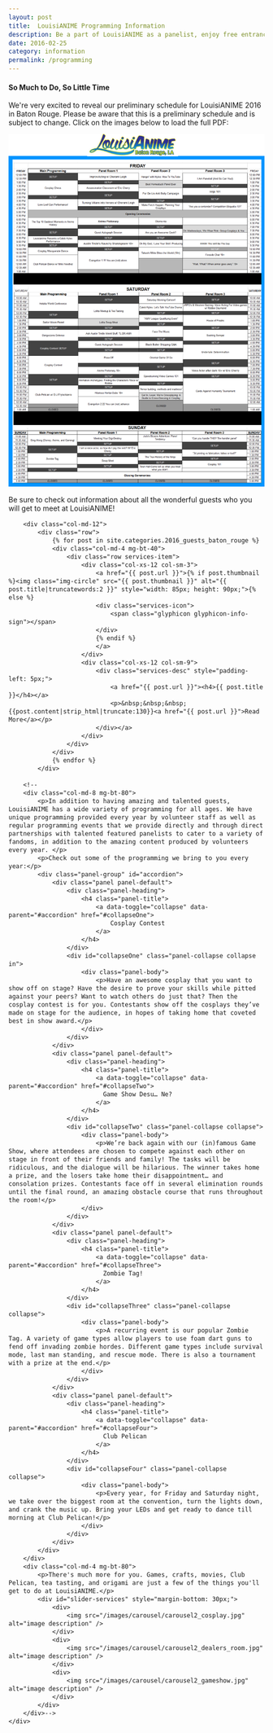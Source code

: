 ```yaml
---
layout: post
title:  LouisiANIME Programming Information
description: Be a part of LouisiANIME as a panelist, enjoy free entrance to the convention and actively sharing your passions! Start discussions, teach craft, demo your art, and have a blast! Check back here close to the show for our schedule.
date: 2016-02-25
category: information
permalink: /programming
---
```




<!-- BEGIN GUESTS AND PROGRAMMING -->
<section id="guests" class="services shortpage">
    <div class="row">
        <div class="col-md-12">
            <div class="header-content">
                <h4>So Much to Do, So Little Time</h4>
            </div>
        </div>
        <div class="col-md-12 mg-bt-80">
          <p>We're very excited to reveal our preliminary schedule for LouisiANIME 2016 in Baton Rouge. Please be aware that this is a preliminary schedule and is subject to change. Click on the images below to load the full PDF:</p>
          <p><a href="/schedule"><img class="img-responsive" src="/images/information/louisianime_br_2016_schedule.png" alt="LouisiANIME 2016 Baton Rouge Schedule"></a></p>
        </div>
        <div class="col-md-12 mg-bt-80">
            <p>Be sure to check out information about all the wonderful guests who you will get to meet at LouisiANIME!</p>
        </div>

        <div class="col-md-12">
            <div class="row">
                {% for post in site.categories.2016_guests_baton_rouge %}
                <div class="col-md-4 mg-bt-40">
                    <div class="row services-item">
                        <div class="col-xs-12 col-sm-3">
                            <a href="{{ post.url }}">{% if post.thumbnail %}<img class="img-circle" src="{{ post.thumbnail }}" alt="{{ post.title|truncatewords:2 }}" style="width: 85px; height: 90px;">{% else %}
                            <div class="services-icon">
                                <span class="glyphicon glyphicon-info-sign"></span>
                            </div>
                            {% endif %}
                            </a>
                        </div>
                        <div class="col-xs-12 col-sm-9">
                            <div class="services-desc" style="padding-left: 5px;">
                                <a href="{{ post.url }}"><h4>{{ post.title }}</h4></a>
                                <p>&nbsp;&nbsp;&nbsp;{{post.content|strip_html|truncate:130}}<a href="{{ post.url }}">Read More</a></p>
                            </div></a>
                        </div>
                    </div>
                </div>
                {% endfor %}
            </div>

        <!--
        <div class="col-md-8 mg-bt-80">
            <p>In addition to having amazing and talented guests, LouisiANIME has a wide variety of programming for all ages. We have unique programming provided every year by volunteer staff as well as regular programming events that we provide directly and through direct partnerships with talented featured panelists to cater to a variety of fandoms, in addition to the amazing content produced by volunteers every year. </p>
            <p>Check out some of the programming we bring to you every year:</p>
            <div class="panel-group" id="accordion">
                <div class="panel panel-default">
                    <div class="panel-heading">
                        <h4 class="panel-title">
                            <a data-toggle="collapse" data-parent="#accordion" href="#collapseOne">
                                Cosplay Contest
                            </a>
                        </h4>
                    </div>
                    <div id="collapseOne" class="panel-collapse collapse in">
                        <div class="panel-body">
                            <p>Have an awesome cosplay that you want to show off on stage? Have the desire to prove your skills while pitted against your peers? Want to watch others do just that? Then the cosplay contest is for you. Contestants show off the cosplays they’ve made on stage for the audience, in hopes of taking home that coveted best in show award.</p>
                        </div>
                    </div>
                </div>
                <div class="panel panel-default">
                    <div class="panel-heading">
                        <h4 class="panel-title">
                            <a data-toggle="collapse" data-parent="#accordion" href="#collapseTwo">
                              Game Show Desu… Ne?
                            </a>
                        </h4>
                    </div>
                    <div id="collapseTwo" class="panel-collapse collapse">
                        <div class="panel-body">
                            <p>We’re back again with our (in)famous Game Show, where attendees are chosen to compete against each other on stage in front of their friends and family! The tasks will be ridiculous, and the dialogue will be hilarious. The winner takes home a prize, and the losers take home their disappointment… and consolation prizes. Contestants face off in several elimination rounds until the final round, an amazing obstacle course that runs throughout the room!</p>
                        </div>
                    </div>
                </div>
                <div class="panel panel-default">
                    <div class="panel-heading">
                        <h4 class="panel-title">
                            <a data-toggle="collapse" data-parent="#accordion" href="#collapseThree">
                              Zombie Tag!
                            </a>
                        </h4>
                    </div>
                    <div id="collapseThree" class="panel-collapse collapse">
                        <div class="panel-body">
                            <p>A recurring event is our popular Zombie Tag. A variety of game types allow players to use foam dart guns to fend off invading zombie hordes. Different game types include survival mode, last man standing, and rescue mode. There is also a tournament with a prize at the end.</p>
                        </div>
                    </div>
                </div>
                <div class="panel panel-default">
                    <div class="panel-heading">
                        <h4 class="panel-title">
                            <a data-toggle="collapse" data-parent="#accordion" href="#collapseFour">
                              Club Pelican
                            </a>
                        </h4>
                    </div>
                    <div id="collapseFour" class="panel-collapse collapse">
                        <div class="panel-body">
                            <p>Every year, for Friday and Saturday night, we take over the biggest room at the convention, turn the lights down, and crank the music up. Bring your LEDs and get ready to dance till morning at Club Pelican!</p>
                        </div>
                    </div>
                </div>
            </div>
        </div>
        <div class="col-md-4 mg-bt-80">
            <p>There's much more for you. Games, crafts, movies, Club Pelican, tea tasting, and origami are just a few of the things you'll get to do at LouisiANIME.</p>
            <div id="slider-services" style="margin-bottom: 30px;">
                <div>
                    <img src="/images/carousel/carousel2_cosplay.jpg" alt="image description" />
                </div>
                <div>
                    <img src="/images/carousel/carousel2_dealers_room.jpg" alt="image description" />
                </div>
                <div>
                    <img src="/images/carousel/carousel2_gameshow.jpg" alt="image description" />
                </div>
            </div>
        </div>-->
    </div>
</section>
<!-- END GUESTS AND PROGRAMMING -->


<!--
<form action="http://www.louisianime.com/formtools/process.php" method="post">
<input type="hidden" name="form_tools_form_id" value="17"/>
<fieldset>

<h3>Panel Submission</h3>
<p>Fields marked with an asterisk(*) are required.</p>

<div class="form-group">
  <label class="col-md-4 control-label" for="Name">Name*:</label>  
  <div class="col-md-4">
  <input id="Name" name="Name" type="text" placeholder="Name" class="form-control input-md" required="">
  <span class="help-block">First and Last Name</span>  
  </div>
</div>

<div class="form-group">
  <label class="col-md-4 control-label" for="Group_name">Group Name</label>  
  <div class="col-md-4">
  <input id="Group_name" name="Group_name" type="text" placeholder="Group Name" class="form-control input-md">
  <span class="help-block">Name of Group if you have one</span>  
  </div>
</div>

<div class="form-group">
  <label class="col-md-4 control-label" for="Date_of_Birth">Date of Birth*:</label>  
  <div class="col-md-4">
  <input id="Date_of_Birth" name="Date_of_Birth" type="text" placeholder="Date of Birth" class="form-control input-md" required="">
  <span class="help-block">Please enter your birthday.</span>  
  </div>
</div>

<div class="form-group">
  <label class="col-md-4 control-label" for="Phone_Number">Phone Number*:</label>  
  <div class="col-md-4">
  <input id="Phone_Number" name="Phone_Number" type="text" placeholder="Phone Number" class="form-control input-md" required="">
  <span class="help-block">Please enter the phone number we can reach you onsite</span>  
  </div>
</div>

<div class="form-group">
  <label class="col-md-4 control-label" for="Email">Email*:</label>  
  <div class="col-md-4">
  <input id="Email" name="Email" type="text" placeholder="Email" class="form-control input-md" required="">
  <span class="help-block">Email</span>  
  </div>
</div>

<div class="form-group">
  <label class="col-md-4 control-label" for="Zip_Code">Zip Code*:</label>  
  <div class="col-md-4">
  <input id="Zip_Code" name="Zip_Code" type="text" placeholder="Zip Code" class="form-control input-md" required="">
  <span class="help-block">Zip Code</span>  
  </div>
</div>

<div class="form-group">
  <label class="col-md-4 control-label" for="Panel_Name">Panel Name*:</label>  
  <div class="col-md-4">
  <input id="Panel_Name" name="Panel_Name" type="text" placeholder="Panel Name" class="form-control input-md" required="">
  <span class="help-block">Name of your Panel</span>  
  </div>
</div>

<div class="form-group">
  <label class="col-md-4 control-label" for="Panel_Type">Panel type</label>
  <div class="col-md-4">
    <label class="radio-inline" for="Panel_Type_0">
      <input type="radio" name="Panel_Type" id="Panel_Type_0" value="Q&amp;A" checked="checked">
      Q&amp;A
    </label>
    <label class="radio-inline" for="Panel_Type_1">
      <input type="radio" name="Panel_Type" id="Panel_Type_1" value="Workshop">
      Workshop
    </label>
    <label class="radio-inline" for="Panel_Type_2">
      <input type="radio" name="Panel_Type" id="Panel_Type_2" value="Game Show">
      Game Show
    </label>
    <label class="radio-inline" for="Panel_Type_3">
      <input type="radio" name="Panel_Type" id="Panel_Type_3" value="Panel">
      Panel
    </label>
    <label class="radio-inline" for="Panel_Type_4">
      <input type="radio" name="Panel_Type" id="Panel_Type_4" value="Misc">
      Misc
    </label>
  </div>
</div>

<div class="form-group">
  <label class="col-md-4 control-label" for="Equipment_List">Equipment List</label>
  <div class="col-md-4">
  <div class="checkbox">
    <label for="Equipment_List_0">
      <input type="checkbox" name="Equipment_List" id="Equipment_List_0" value="Projector">
      Projector
    </label>
	</div>
  <div class="checkbox">
    <label for="Equipment_List_1">
      <input type="checkbox" name="Equipment_List" id="Equipment_List_1" value="VGA Cable">
      VGA Cable
    </label>
	</div>
  <div class="checkbox">
    <label for="Equipment_List_2">
      <input type="checkbox" name="Equipment_List" id="Equipment_List_2" value="HDMI Cable">
      HDMI Cable
    </label>
	</div>
  <div class="checkbox">
    <label for="Equipment_List_3">
      <input type="checkbox" name="Equipment_List" id="Equipment_List_3" value="Will you need to play audio from Laptop or Ipod?">
      Will you need to play audio from Laptop or Ipod?
    </label>
	</div>
  <div class="checkbox">
    <label for="Equipment_List_4">
      <input type="checkbox" name="Equipment_List" id="Equipment_List_4" value="Speakers">
      Speakers
    </label>
	</div>
  <div class="checkbox">
    <label for="Equipment_List_5">
      <input type="checkbox" name="Equipment_List" id="Equipment_List_5" value="Microphone">
      Microphone
    </label>
	</div>
  <div class="checkbox">
    <label for="Equipment_List_6">
      <input type="checkbox" name="Equipment_List" id="Equipment_List_6" value="Mac Laptop Connector">
      Mac Laptop Connector
    </label>
	</div>
  </div>
</div>

<div class="form-group">
  <label class="col-md-4 control-label" for="Assistant_Panelist_Name">Assistant Panelist Name:</label>  
  <div class="col-md-4">
  <input id="Assistant_Panelist_Name" name="Assistant_Panelist_Name" type="text" placeholder="Assistant Panelist Name" class="form-control input-md">
  <span class="help-block">You get 1 extra badge with each panel.</span>  
  </div>
</div>

<div class="form-group">
  <label class="col-md-4 control-label" for="Panel_Length">Panel Length*</label>
  <div class="col-md-4">
    <div class="input-group">
      <div class="input-group-btn">
        <select type="button" class="btn btn-default dropdown-toggle" data-toggle="dropdown" id="Panel_Length" name="Panel_Length" required="">
          <option>Length w/ Setup and Tear down</option>
          <option value="60 Minutes">60 Minutes</option>
          <option value="90 Minutes">90 Minutes</option>
          <option value="120 Minutes">120 Minutes</option>
          <option value="Over 120 Minutes">Longer</option>
        </select>
      </div>
    </div>
  </div>
</div>

<div class="form-group">
  <label class="col-md-4 control-label" for="Preferred_Day">Preferred Days*:</label>
  <div class="col-md-4">
    <div class="input-group">
      <div class="input-group-btn">
        <select type="button" class="btn btn-default dropdown-toggle" id="Preferred_Day" name="Preferred_Day" placeholder="Preferred Day" required="">
          <option value="Anytime">Anytime<span class="caret"></span></option>
          <option value="Friday Any">Friday Any</option>
          <option value="Friday- Morning">Friday- Morning</option>
          <option value="Friday- Afternoon">Friday- Afternoon</option>
          <option value="Friday- Evening">Friday- Evening</option>
          <option value="Friday- Late night">Friday- Late night</option>
          <option value="Saturday Any">Saturday Any</option>
          <option value="Saturday-Morning">Saturday-Morning</option>
          <option value="Saturday- Day">Saturday- Day</option>
          <option value="Saturday- Afternoon">Saturday- Afternoon</option>
          <option value="Saturday- Evening">Saturday- Evening</option>
          <option value="Saturday- Late night">Saturday- Late night</option>
          <option value="Sunday-Any">Sunday-Any</option>
          <option value="Sunday- Morning">Sunday- Morning</option>
          <option value="Sunday- Afternoon">Sunday- Afternoon</option>
        </select>
      </div>
    </div>
  </div>
</div>

<div class="form-group">
  <label class="col-md-4 control-label" for="Time_NOT_available">Time NOT available*:</label>
  <div class="col-md-4">                     
    <textarea class="form-control" id="Time_NOT_available" name="Time_NOT_available"></textarea>
  </div>
</div>

<div class="form-group">
  <label class="col-md-4 control-label" for="Panel_Description_for_Program_Guide">Panel Description*:</label>
  <div class="col-md-4">                     
    <textarea class="form-control" id="Panel_Description_for_Program_Guide" name="Panel_Description_for_Program_Guide" required></textarea>
  </div>
</div>

<div class="form-group">
  <label class="col-md-4 control-label" for="Previous_con">Presented at other conventions?*</label>
  <div class="col-md-4">
  <div class="radio">
    <label for="Previous_con_0">
      <input type="radio" name="Previous_con" id="Previous_con_0" value="yes" checked="checked">
      Yes
    </label>
	</div>
  <div class="radio">
    <label for="Previous_con_1">
      <input type="radio" name="Previous_con" id="Previous_con_1" value="no">
      No
    </label>
	</div>
  </div>
</div>

<div class="form-group">
  <label class="col-md-4 control-label" for="IF_yes_to_above_">If Yes to above please list where.</label>
  <div class="col-md-4">                     
    <textarea class="form-control" id="IF_yes_to_above_ " name="IF_yes_to_above_"></textarea>
  </div>
</div>

<div class="form-group">
  <label class="col-md-4 control-label" for="special_requests_comments">Special Requests/Comments</label>
  <div class="col-md-4">                     
    <textarea class="form-control" id="special_requests_comments" name="special_requests_comments"></textarea>
  </div>
</div>

<div class="form-group">
  <label class="col-md-4 control-label" for="terms_of_service">Terms of Service*:</label>
  <div class="col-md-4">
  <div class="checkbox">
    <label for="checkboxes-0">
      <input type="checkbox" name="terms_of_service" id="terms_of_service" required>
      I agree that each panel will only receive 2 badges. 1 for Panelist and 1 for an assistant. Also a panelist doing multiple panels will still only receive 1 badge but can receive another badge for their assistant IF the assistant has not already received a badge.
    </label>
	</div>
  </div>
</div>

<div class="form-group">
  <div class="col-md-4">
	<button type="submit" class="btn btn-dark big">Submit</button>
  </div>
</div>

</fieldset>
</form>
-->
